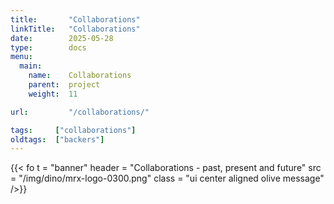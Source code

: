 ```yaml
---
title:       "Collaborations"
linkTitle:   "Collaborations"
date:        2025-05-28
type:        docs
menu:
  main:
    name:    Collaborations
    parent:  project
    weight:  11

url:         "/collaborations/"

tags:     ["collaborations"]
oldtags:  ["backers"]
---
```


{{< fo t = "banner"
    header = "Collaborations - past, present and future"
    src = "/img/dino/mrx-logo-0300.png"
    class = "ui center aligned olive message"
/>}}

